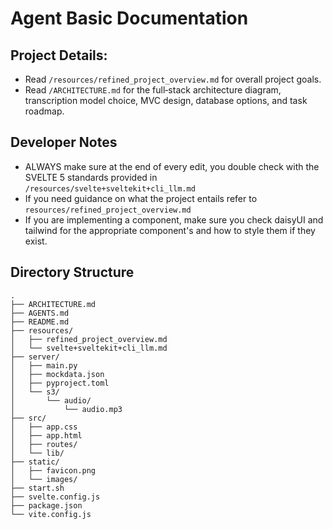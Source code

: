 # Agent Basic Documentation

## Project Details:
- Read `/resources/refined_project_overview.md` for overall project goals.
- Read `/ARCHITECTURE.md` for the full‑stack architecture diagram, transcription model choice, MVC design, database options, and task roadmap.

## Developer Notes
 - ALWAYS make sure at the end of every edit, you double check with the SVELTE 5 standards provided in `/resources/svelte+sveltekit+cli_llm.md`
- If you need guidance on what the project entails refer to `resources/refined_project_overview.md`
 - If you are implementing a component, make sure you check daisyUI and tailwind for the appropriate component's and how to style them if they exist.

## Directory Structure
```text
.
├── ARCHITECTURE.md
├── AGENTS.md
├── README.md
├── resources/
│   ├── refined_project_overview.md
│   └── svelte+sveltekit+cli_llm.md
├── server/
│   ├── main.py
│   ├── mockdata.json
│   ├── pyproject.toml
│   └── s3/
│       └── audio/
│           └── audio.mp3
├── src/
│   ├── app.css
│   ├── app.html
│   ├── routes/
│   └── lib/
├── static/
│   ├── favicon.png
│   └── images/
├── start.sh
├── svelte.config.js
├── package.json
└── vite.config.js
```
